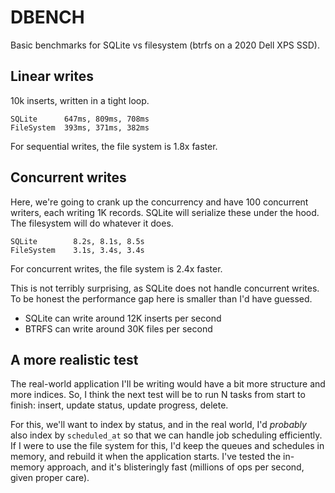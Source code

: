 # DBENCH

Basic benchmarks for SQLite vs filesystem (btrfs on a 2020 Dell XPS SSD).

## Linear writes

10k inserts, written in a tight loop.

```
SQLite      647ms, 809ms, 708ms
FileSystem  393ms, 371ms, 382ms
```

For sequential writes, the file system is 1.8x faster.

## Concurrent writes

Here, we're going to crank up the concurrency and have 100 concurrent writers, each writing 1K records. SQLite will serialize these under the hood. The filesystem will do whatever it does.

```
SQLite        8.2s, 8.1s, 8.5s
FileSystem    3.1s, 3.4s, 3.4s
```

For concurrent writes, the file system is 2.4x faster.

This is not terribly surprising, as SQLite does not handle concurrent writes. To be honest the performance gap here is smaller than I'd have guessed.

- SQLite can write around 12K inserts per second
- BTRFS can write around 30K files per second

## A more realistic test

The real-world application I'll be writing would have a bit more structure and more indices. So, I think the next test will be to run N tasks from start to finish: insert, update status, update progress, delete.

For this, we'll want to index by status, and in the real world, I'd *probably* also index by `scheduled_at` so that we can handle job scheduling efficiently. If I were to use the file system for this, I'd keep the queues and schedules in memory, and rebuild it when the application starts. I've tested the in-memory approach, and it's blisteringly fast (millions of ops per second, given proper care).


